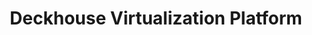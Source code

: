 ---
title: "Deckhouse Virtualization Platform"
permalink: ru/virtualization-platform/documentation/architecture/used-ports.html
lang: ru
---